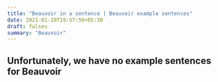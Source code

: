 ```yaml
---
title: "Beauvoir in a sentence | Beauvoir example sentences"
date: 2021-01-20T19:57:50+05:30
draft: falses
summary: "Beauvoir"
---
```

## Unfortunately, we have no example sentences for Beauvoir                 
